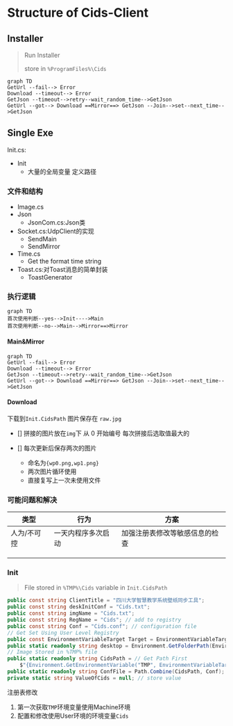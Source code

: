 # Structure of Cids-Client

## Installer



>   Run Installer
>
>   store in `%ProgramFiles%\Cids`

```mermaid
graph TD
GetUrl --fail--> Error
Download --timeout--> Error
GetJson --timeout-->retry--wait_random_time-->GetJson
GetUrl --got--> Download ==Mirror==> GetJson --Join-->set--next_time-->GetJson
```



## Single Exe

Init.cs:

-   Init
    -   大量的全局变量 定义路径

### 文件和结构

-   Image.cs
-   Json
    -   JsonCom.cs:Json类
-   Socket.cs:UdpClient的实现
    -   SendMain
    -   SendMirror
-   Time.cs
    -   Get the format time string
-   Toast.cs:对Toast消息的简单封装
    -   ToastGenerator



### 执行逻辑

```mermaid
graph TD
首次使用判断--yes-->Init---->Main
首次使用判断--no-->Main-->Mirror==>Mirror
```



#### Main&Mirror

```mermaid
graph TD
GetUrl --fail--> Error
Download --timeout--> Error
GetJson --timeout-->retry--wait_random_time-->GetJson
GetUrl --got--> Download ==Mirror==> GetJson --Join-->set--next_time-->GetJson
```

#### Download

下载到`Init.CidsPath` 图片保存在 `raw.jpg`

-   [] 拼接的图片放在`img`下 从 0 开始编号 每次拼接后选取值最大的

-   [] 每次更新后保存两次的图片
    -   命名为`{wp0.png,wp1.png}`
    -   两次图片循环使用
    -   直接复写上一次未使用文件



### 可能问题和解决

| 类型        | 行为               | 方案                           |
| ----------- | ------------------ | ------------------------------ |
| 人为/不可控 | 一天内程序多次启动 | 加强注册表修改等敏感信息的检查 |
|             |                    |                                |
|             |                    |                                |
|             |                    |                                |



### Init

>   File stored in `%TMP%\Cids` variable in `Init.CidsPath`

```c#
public const string ClientTitle = "四川大学智慧教学系统壁纸同步工具";
public const string deskInitConf = "Cids.txt";
public const string imgName = "Cids.txt";
public const string RegName = "Cids"; // add to registry
public const string Conf = "Cids.conf"; // configuration file
// Get Set Using User Level Registry
public const EnvironmentVariableTarget Target = EnvironmentVariableTarget.User;
public static readonly string desktop = Environment.GetFolderPath(Environment.SpecialFolder.Desktop);
// Image Stored in %TMP% file
public static readonly string CidsPath = // Get Path First
    $"{Environment.GetEnvironmentVariable("TMP", EnvironmentVariableTarget.Machine)?? "C:\\Windows\\Temp"}\\Cids";
public static readonly string ConfFile = Path.Combine(CidsPath, Conf); // where to get uuid
private static string ValueOfCids = null; // store value
```

注册表修改

1.  第一次获取`TMP`环境变量使用Machine环境
2.  配置和修改使用User环境的环境变量`Cids`

